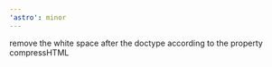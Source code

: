 ```yaml
---
'astro': minor
---
```


remove the white space after the doctype according to the property compressHTML
